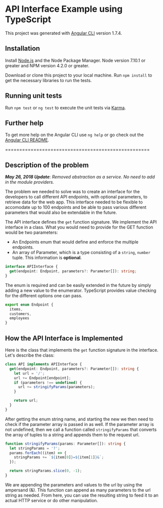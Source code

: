 # API Interface Example using TypeScript

This project was generated with [Angular CLI](https://github.com/angular/angular-cli) version 1.7.4.

## Installation

Install [Node.js](https://nodejs.org/) and the Node Package Manager. Node version 7.10.1 or greater and NPM version 4.2.0 or greater.

Download or clone this project to your local machine. Run `npm install` to get the necessary libraries to run the tests.

## Running unit tests

Run `npm test` or `ng test` to execute the unit tests via [Karma](https://karma-runner.github.io).

## Further help

To get more help on the Angular CLI use `ng help` or go check out the [Angular CLI README](https://github.com/angular/angular-cli/blob/master/README.md).

===================================================

## Description of the problem

_**May 26, 2018 Update**_: _Removed abstraction as a service. No need to add in the module providers._

The problem we needed to solve was to create an interface for the developers to call different API endpoints, with optional parameters, to retrieve data for the web app. This interface needed to be flexible to accomodate up to 100 endpoints and be able to pass various different parameters that would also be extendable in the future.

The API interface defines the `get` function signature. We implement the API interface in a class.  What you would need to provide for the GET function would be two parameters:

* An Endpoints enum that would define and enforce the multiple endpoints.
* An array of Parameter, which is a type consisting of a `string`, `number` tuple. This information is **optional**.

```typescript
interface APIInterface {
  get(endpoint: Endpoint, parameters?: Parameter[]): string;
}
```

The enum is required and can be easily extended in the future by simply adding a new value to the enumerator. TypeScript provides value checking for the different options one can pass.

```typescript
export enum Endpoint {
  items,
  customers,
  employees
}
```

## How the API Interface is Implemented

Here is the class that implements the `get` function signature in the interface. Let's describe the class:

```typescript
class API implements APIInterface {
  get(endpoint: Endpoint, parameters?: Parameter[]): string {
    let url = '/';
    url += Endpoint[endpoint];
    if (parameters !== undefined) {
      url += stringifyParams(parameters);
    }

    return url;
  }
}
```

After getting the enum string name, and starting the new we then need to check if the parameter array is passed in as well. If the parameter array is not undefined, then we call a function called `stringifyParams` that converts the array of tuples to a string and appends them to the request url.

```typescript
function stringifyParams(params: Parameter[]): string {
  let stringParams = '?';
  params.forEach((item) => {
    stringParams += `${item[0]}=${item[1]}&`;
  });

  return stringParams.slice(0, -1);
}
```

We are appending the parameters and values to the url by using the ampersand (&). This function can append as many parameters to the url string as needed. From here, you can use the resulting string to feed it to an actual HTTP service or do other manipulation.

